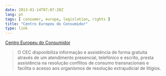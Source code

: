 ```yaml
---
date: 2013-01-14T07:07:28Z
lang: pt
tags: [ consumer, europe, legislation, rights ]
title: "Centro Europeu do Consumidor"
type: link
---
```


[Centro Europeu do Consumidor](http://cec.consumidor.pt/)

> O CEC disponibiliza informação e assistência de forma gratuita através
> de um atendimento presencial, telefónico e escrito, presta assistência
> na resolução conflitos de consumo transnacionais e facilita o acesso
> aos organismos de resolução extrajudicial de litígios.

